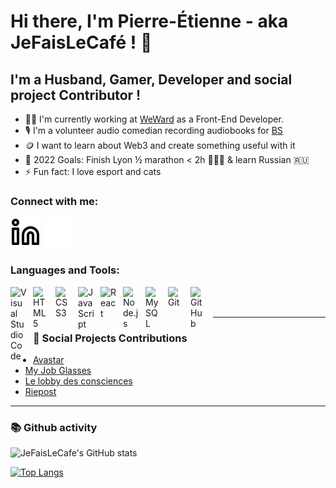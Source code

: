 # Hi there, I'm Pierre-Étienne - aka JeFaisLeCafé ! 👋

## I'm a Husband, Gamer, Developer and social project Contributor !

- 🚶‍♂️ I'm currently working at [WeWard](https://www.weward.com) as a Front-End Developer.
- 🎙️ I'm a volunteer audio comedian recording audiobooks for [BS](https://lesbibliothequessonores.org/mabibliothequesonore?id=148)
- 🪙 I want to learn about Web3 and create something useful with it
- 🏁 2022 Goals: Finish Lyon ½ marathon < 2h 🏃🏻‍♂️ & learn Russian 🇷🇺
- ⚡ Fun fact: I love esport and cats

### Connect with me:

[![website](./img/linkedin-light.svg)](https://www.linkedin.com/in/pierre-etienne-soury-66050511b/#gh-light-mode-only)
[![website](./img/linkedin-dark.svg)](https://www.linkedin.com/in/pierre-etienne-soury-66050511b/#gh-dark-mode-only)
&nbsp;&nbsp;

### Languages and Tools:

<img align="left" alt="Visual Studio Code" width="26px" src="https://cdn.jsdelivr.net/gh/devicons/devicon/icons/vscode/vscode-original.svg" style="padding-right:10px;" />
<img align="left" alt="HTML5" width="26px" src="https://cdn.jsdelivr.net/gh/devicons/devicon/icons/html5/html5-original.svg" style="padding-right:10px;" />
<img align="left" alt="CSS3" width="26px" src="https://cdn.jsdelivr.net/gh/devicons/devicon/icons/css3/css3-original.svg" style="padding-right:10px;" />
<img align="left" alt="JavaScript" width="26px" src="https://cdn.jsdelivr.net/gh/devicons/devicon/icons/javascript/javascript-original.svg" style="padding-right:10px;" />
<img align="left" alt="React" width="26px" src="https://cdn.jsdelivr.net/gh/devicons/devicon/icons/react/react-original.svg" style="padding-right:10px;" />
<img align="left" alt="Node.js" width="26px" src="https://cdn.jsdelivr.net/gh/devicons/devicon/icons/nodejs/nodejs-original.svg" style="padding-right:10px;" />
<img align="left" alt="MySQL" width="26px" src="https://cdn.jsdelivr.net/gh/devicons/devicon/icons/mysql/mysql-original.svg" style="padding-right:10px;" />
<img align="left" alt="Git" width="26px" src="https://cdn.jsdelivr.net/gh/devicons/devicon/icons/git/git-original.svg" style="padding-right:10px;" />
<img align="left" alt="GitHub" width="26px" src="https://user-images.githubusercontent.com/3369400/139447912-e0f43f33-6d9f-45f8-be46-2df5bbc91289.png" style="padding-right:10px;" />

<br />
<br />

---

### 📕 Social Projects Contributions

- [Avastar](http://avastar.fr/)
- [My Job Glasses](https://www.myjobglasses.com/)
- [Le lobby des consciences](https://lobbydesconsciences.org/)
- [Riepost](https://lobbydesconsciences.org/la-plateforme-riepost/)

---

### 📚 Github activity

![JeFaisLeCafe's GitHub stats](https://github-readme-stats.vercel.app/api?username=JeFaisLeCafe&show_icons=true&theme=radical)

[![Top Langs](https://github-readme-stats.vercel.app/api/top-langs/?username=JeFaisLeCafe&layout=compact)](https://github.com/JeFaisLeCafe/github-readme-stats)
